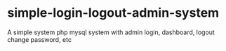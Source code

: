 # simple-login-logout-admin-system
A simple system php mysql system with admin login, dashboard, logout change password, etc
